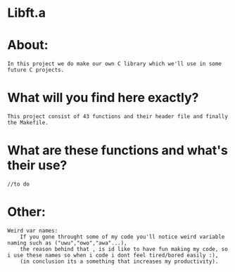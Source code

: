 # Libft.a 

# About:
	In this project we do make our own C library which we'll use in some future C projects.

# What will you find here exactly?
	This project consist of 43 functions and their header file and finally the Makefile.
	
# What are these functions and what's their use?
	//to do


# Other:
	Weird var names: 
		If you gone throught some of my code you'll notice weird variable naming such as ("uwu","owo","awa"...),
		the reason behind that , is id like to have fun making my code, so i use these names so when i code i dont feel tired/bored easily :),
		(in conclusion its a something that increases my productivity).
